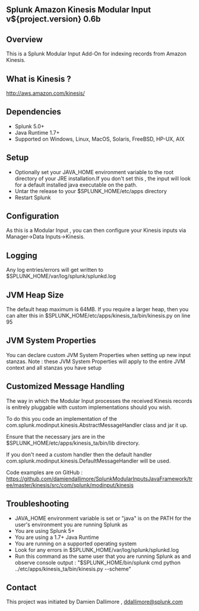 ## Splunk Amazon Kinesis Modular Input v${project.version} 0.6b

## Overview

This is a Splunk Modular Input Add-On for indexing records from Amazon Kinesis.

## What is Kinesis ?

http://aws.amazon.com/kinesis/

## Dependencies

* Splunk 5.0+
* Java Runtime 1.7+
* Supported on Windows, Linux, MacOS, Solaris, FreeBSD, HP-UX, AIX

## Setup

* Optionally set your JAVA_HOME environment variable to the root directory of your JRE installation.If you don't set this , the input will look for a default installed java executable on the path.
* Untar the release to your $SPLUNK_HOME/etc/apps directory
* Restart Splunk

## Configuration

As this is a Modular Input , you can then configure your Kinesis inputs via Manager->Data Inputs->Kinesis. 

## Logging

Any log entries/errors will get written to $SPLUNK_HOME/var/log/splunk/splunkd.log

## JVM Heap Size

The default heap maximum is 64MB.
If you require a larger heap, then you can alter this in $SPLUNK_HOME/etc/apps/kinesis_ta/bin/kinesis.py on line 95

## JVM System Properties

You can declare custom JVM System Properties when setting up new input stanzas.
Note : these JVM System Properties will apply to the entire JVM context and all stanzas you have setup

## Customized Message Handling

The way in which the Modular Input processes the received Kinesis records is enitrely pluggable with custom implementations should you wish.

To do this you code an implementation of the com.splunk.modinput.kinesis.AbstractMessageHandler class and jar it up.

Ensure that the necessary jars are in the $SPLUNK_HOME/etc/apps/kinesis_ta/bin/lib directory.

If you don't need a custom handler then the default handler com.splunk.modinput.kinesis.DefaultMessageHandler will be used.

Code examples are on GitHub : https://github.com/damiendallimore/SplunkModularInputsJavaFramework/tree/master/kinesis/src/com/splunk/modinput/kinesis

## Troubleshooting

* JAVA_HOME environment variable is set or "java" is on the PATH for the user's environment you are running Splunk as
* You are using Splunk 5+
* You are using a 1.7+ Java Runtime
* You are running on a supported operating system
* Look for any errors in $SPLUNK_HOME/var/log/splunk/splunkd.log
* Run this command as the same user that you are running Splunk as and observe console output : "$SPLUNK_HOME/bin/splunk cmd python ../etc/apps/kinesis_ta/bin/kinesis.py --scheme" 

## Contact

This project was initiated by Damien Dallimore , ddallimore@splunk.com

